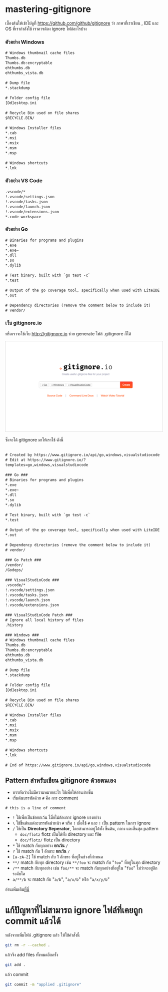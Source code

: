 # mastering-gitignore

เบื้องต้นให้เข้าไปดูที่ https://github.com/github/gitignore ว่า ภาษาที่เราเขียน , IDE และ OS ที่เรากำลังใช้ เราควรต้อง ignore ไฟล์อะไรบ้าง

### ตัวอย่าง Windows
```
# Windows thumbnail cache files
Thumbs.db
Thumbs.db:encryptable
ehthumbs.db
ehthumbs_vista.db

# Dump file
*.stackdump

# Folder config file
[Dd]esktop.ini

# Recycle Bin used on file shares
$RECYCLE.BIN/

# Windows Installer files
*.cab
*.msi
*.msix
*.msm
*.msp

# Windows shortcuts
*.lnk
```

### ตัวอย่าง VS Code
```
.vscode/*
!.vscode/settings.json
!.vscode/tasks.json
!.vscode/launch.json
!.vscode/extensions.json
*.code-workspace
```

### ตัวอย่าง Go
```
# Binaries for programs and plugins
*.exe
*.exe~
*.dll
*.so
*.dylib

# Test binary, built with `go test -c`
*.test

# Output of the go coverage tool, specifically when used with LiteIDE
*.out

# Dependency directories (remove the comment below to include it)
# vendor/
```

### เว็บ gitignore.io
หรือเราจะใช้เว็บ http://gitignore.io ช่วย generate ไฟล์ .gitignore ก็ได้

![เว็บ gitignore.io](https://github.com/golfz/mastering-gitignore/blob/master/img/gitignore_io.png)

ซึ่งจะได้ gitignore มาให้เราใช้ ดังนี้
```

# Created by https://www.gitignore.io/api/go,windows,visualstudiocode
# Edit at https://www.gitignore.io/?templates=go,windows,visualstudiocode

### Go ###
# Binaries for programs and plugins
*.exe
*.exe~
*.dll
*.so
*.dylib

# Test binary, built with `go test -c`
*.test

# Output of the go coverage tool, specifically when used with LiteIDE
*.out

# Dependency directories (remove the comment below to include it)
# vendor/

### Go Patch ###
/vendor/
/Godeps/

### VisualStudioCode ###
.vscode/*
!.vscode/settings.json
!.vscode/tasks.json
!.vscode/launch.json
!.vscode/extensions.json

### VisualStudioCode Patch ###
# Ignore all local history of files
.history

### Windows ###
# Windows thumbnail cache files
Thumbs.db
Thumbs.db:encryptable
ehthumbs.db
ehthumbs_vista.db

# Dump file
*.stackdump

# Folder config file
[Dd]esktop.ini

# Recycle Bin used on file shares
$RECYCLE.BIN/

# Windows Installer files
*.cab
*.msi
*.msix
*.msm
*.msp

# Windows shortcuts
*.lnk

# End of https://www.gitignore.io/api/go,windows,visualstudiocode
```

## Pattern สำหรับเขียน gitignore ด้วยตนเอง
* บรรทัดว่างไม่มีความหมายอะไร ใช้เพื่อให้อ่านง่ายขึ้น
* เริ่มต้นบรรทัดด้วย `#` คือ การ comment 
```
# this is a line of comment
```
* `!` ใช้เพื่อเป็นข้อยกเว้น ไมื่อไม่ต้องการ ignore บางอย่าง
* `\` ใช้ขึ้นต้นแต่ละบรรทัดนำหน้า `#` หรือ `!` เมื่อใช้ `#` และ `!` เป็น pattern ในการ ignore
* `/` ใช้เป็น **Directory Seperator**, โดยสามารถอยู่ได้ทั้ง ขึ้นต้น, กลาง และสิ้นสุด pattern
  * `doc/flotz` flotz เป็นได้ทั้ง directory และ file
  * `doc/flotz/` flotz เป็น directory
* `*` ใช้ match กับทุกอย่าง **ยกเว้น** `/`
* `?` ใช้ match กับ 1 อักขระ **ยกเว้น** `/`
* `[a-zA-Z]` ใช้ match กับ 1 อักขระ ที่อยู่ในช่วงที่กำหนด
* `**/` match กับทุก directory เช่น `**/foo` จะ match กับ "`foo`" ที่อยู่ในทุก directory
* `/**` match กับทุกอย่าง เช่น `foo/**` จะ match กับทุกอย่างที่อยู่ใน "`foo`" ไม่ว่าจะอยู่ลึกระดับใด
* `a/**/b` จะ match กับ "`a/b`", "`a/x/b`" หรือ "`a/x/y/b`"

อ่านเพิ่มเติม[ที่นี่](https://git-scm.com/docs/gitignore)


# แก้ปัญหาที่ไม่สามารถ ignore ไฟล์ที่เคยถูก commit แล้วได้
หลังจากเพิ่มไฟล์ .gitignore แล้ว ให้ใข้คำสั่งนี้
```bash
git rm -r --cached .
```

แล้วจึง add files ทั้งหมดอีกครั้ง
```bash
git add .
```

แล้ว commit
```bash 
git commit -m "applied .gitignore"
```
